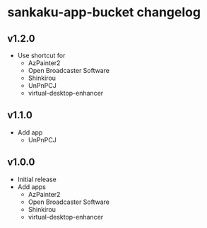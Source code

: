 # sankaku-app-bucket changelog

## v1.2.0
- Use shortcut for
    - AzPainter2
    - Open Broadcaster Software
    - Shinkirou
    - UnPnPCJ
    - virtual-desktop-enhancer

## v1.1.0
- Add app
    - UnPnPCJ

## v1.0.0
- Initial release
- Add apps
    - AzPainter2
    - Open Broadcaster Software
    - Shinkirou
    - virtual-desktop-enhancer
